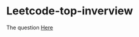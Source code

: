 # Leetcode-top-inverview

The question [Here](https://leetcode.com/explore/interview/card/top-interview-questions-easy)
